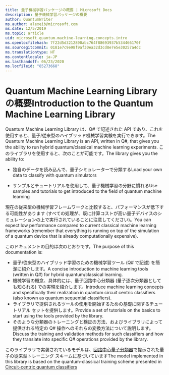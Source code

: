 ```yaml
---
title: 量子機械学習パッケージの概要 | Microsoft Docs
description: 量子機械学習パッケージの概要
author: QuantumWriter
ms.author: alexeib@microsoft.com
ms.date: 12/5/2019
ms.topic: article
uid: microsoft.quantum.machine-learning.concepts.intro
ms.openlocfilehash: 7f22d5d3212890abc764f88693937b534466170f
ms.sourcegitcommit: 0181e7c9e98f9af30ea32d3cd8e7e5e30257a4dc
ms.translationtype: HT
ms.contentlocale: ja-JP
ms.lasthandoff: 06/23/2020
ms.locfileid: "85273668"
---
```

# <a name="introduction-to-the-quantum-machine-learning-library"></a><span data-ttu-id="8775e-103">Quantum Machine Learning Library の概要</span><span class="sxs-lookup"><span data-stu-id="8775e-103">Introduction to the Quantum Machine Learning Library</span></span>

<span data-ttu-id="8775e-104">Quantum Machine Learning Library は、Q# で記述された API であり、これを使用すると、量子/従来型のハイブリッド機械学習実験を実行できます。</span><span class="sxs-lookup"><span data-stu-id="8775e-104">The Quantum Machine Learning Library is an API, written in Q#, that gives you the ability to run hybrid quantum/classical machine learning experiments.</span></span> <span data-ttu-id="8775e-105">このライブラリを使用すると、次のことが可能です。</span><span class="sxs-lookup"><span data-stu-id="8775e-105">The library gives you the ability to:</span></span>

- <span data-ttu-id="8775e-106">独自のデータを読み込んで、量子シミュレーターで分類する</span><span class="sxs-lookup"><span data-stu-id="8775e-106">Load your own data to classify with quantum simulators</span></span>

- <span data-ttu-id="8775e-107">サンプルとチュートリアルを使用して、量子機械学習の分野に慣れる</span><span class="sxs-lookup"><span data-stu-id="8775e-107">Use samples and tutorials to get introduced to the field of quantum machine learning</span></span>

<span data-ttu-id="8775e-108">現在の従来型の機械学習フレームワークと比較すると、パフォーマンスが低下する可能性があります (すべての処理が、既に計算コストが高い量子デバイスのシミュレーションの上で実行されていることに注意してください)。</span><span class="sxs-lookup"><span data-stu-id="8775e-108">You can expect low performance compared to current classical machine learning frameworks (remember that everything is running on top of the simulation of a quantum device that is already computationally expensive).</span></span>

<span data-ttu-id="8775e-109">このドキュメントの目的は次のとおりです。</span><span class="sxs-lookup"><span data-stu-id="8775e-109">The purpose of this documentation is:</span></span>

- <span data-ttu-id="8775e-110">量子/従来型のハイブリッド学習のための機械学習ツール (Q\# で記述) を簡潔に紹介します。</span><span class="sxs-lookup"><span data-stu-id="8775e-110">A concise introduction to machine learning tools (written in Q\#) for hybrid quantum/classical learning.</span></span>
- <span data-ttu-id="8775e-111">機械学習の概念、具体的には、量子回路中心分類器 (量子逐次分類器としても知られる) での実現を紹介します。</span><span class="sxs-lookup"><span data-stu-id="8775e-111">Introduce machine learning concepts and specifically their realization in quantum circuit centric classifiers (also known as quantum sequential classifiers).</span></span>
- <span data-ttu-id="8775e-112">ライブラリで提供されるツールの使用を開始するための基礎に関するチュートリアル セットを提供します。</span><span class="sxs-lookup"><span data-stu-id="8775e-112">Provide a set of tutorials on the basics to start using the tools provided by the library.</span></span>
- <span data-ttu-id="8775e-113">そのような分類器のトレーニングと検証の方法、およびライブラリによって提供される特定の Q\# 操作へのそれらの変換方法について説明します。</span><span class="sxs-lookup"><span data-stu-id="8775e-113">Discuss the training and validation methods for such classifiers and how they translate into specific Q\# operations provided by the library.</span></span>

<span data-ttu-id="8775e-114">このライブラリで実装されているモデルは、[回路中心量子分類器](https://arxiv.org/abs/1804.00633)で提示された量子の従来型トレーニング スキームに基づいています</span><span class="sxs-lookup"><span data-stu-id="8775e-114">The model implemented in this library is based on the quantum-classical training scheme presented in [Circuit-centric quantum classifiers](https://arxiv.org/abs/1804.00633)</span></span>
